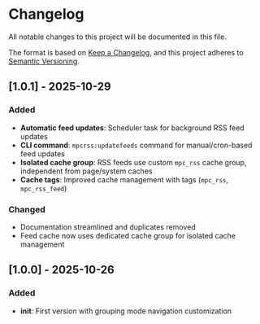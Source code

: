 # Changelog

All notable changes to this project will be documented in this file.

The format is based on [Keep a Changelog](https://keepachangelog.com/en/1.0.0/),
and this project adheres to [Semantic Versioning](https://semver.org/spec/v2.0.0.html).

## [1.0.1] - 2025-10-29

### Added
- **Automatic feed updates**: Scheduler task for background RSS feed updates
- **CLI command**: `mpcrss:updatefeeds` command for manual/cron-based feed updates
- **Isolated cache group**: RSS feeds use custom `mpc_rss` cache group, independent from page/system caches
- **Cache tags**: Improved cache management with tags (`mpc_rss`, `mpc_rss_feed`)

### Changed
- Documentation streamlined and duplicates removed
- Feed cache now uses dedicated cache group for isolated cache management

## [1.0.0] - 2025-10-26

### Added
- **init**: First version with grouping mode navigation customization